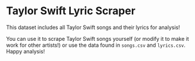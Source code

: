 # Taylor Swift Lyric Scraper
This dataset includes all Taylor Swift songs and their lyrics for analysis!

You can use it to scrape Taylor Swift songs yourself (or modify it to make it work for other artists!) or use the data found in `songs.csv` and `lyrics.csv`. Happy analysis!

